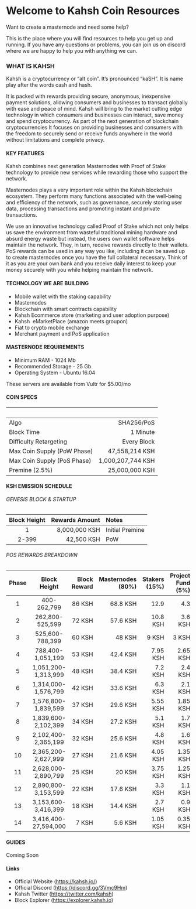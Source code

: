 Welcome to Kahsh Coin Resources
==
Want to create a masternode and need some help?
 
This is the place where you will find resources to help you get up and running. If you have any questions or problems, you can join us on discord where we are happy to help you with anything we can.

### WHAT IS KAHSH

Kahsh is a cryptocurrency or “alt coin”. It’s pronounced “kaSH”. It is name play after the words cash and hash.

It is packed with rewards providing secure, anonymous, inexpensive payment solutions, allowing consumers and businesses to transact globally with ease and peace of mind. Kahsh will bring to the market cutting edge technology in which consumers and businesses can interact, save money and spend cryptocurrency. As part of the next generation of blockchain cryptocurrencies It focuses on providing businesses and consumers with the freedom to securely send or receive funds anywhere in the world without limitations and complete privacy.

#### KEY FEATURES

Kahsh combines next generation Masternodes with Proof of Stake technology to provide new services while rewarding those who support the network. 

Masternodes plays a very important role within the Kahsh blockchain ecosystem. They perform many functions associated with the well-being and efficiency of the network, such as governance, securely storing user data, processing transactions and promoting instant and private transactions.

We use an innovative technology called Proof of Stake which not only helps us save the environment from wasteful traditional mining hardware and absurd energy waste but instead, the users own wallet software helps maintain the network. They, in turn, receive rewards directly to their wallets. PoS rewards can be used in any way you like, including it can be saved up to create masternodes once you have the full collateral necessary. Think of it as you are your own bank and you receive daily interest to keep your money securely with you while helping maintain the network.

#### TECHNOLOGY WE ARE BUILDING

* Mobile wallet with the staking capability
* Masternodes 
* Blockchain with smart contracts capability
* Kahsh Ecommerce store (marketing and user adoption purpose)
* Kahsh  eMarketPlace (amazon meets groupon)
* Fiat to crypto mobile exchange
* Merchant payment and PoS application

#### MASTERNODE  REQUIREMENTS

* Minimum RAM - 1024 Mb 
* Recommended Storage - 25 Gb
* Operating System - Ubuntu 16.04 

These servers are available from Vultr for $5.00/mo

#### COIN SPECS

| &nbsp;                      | &nbsp;            |
|-----------------------------|------------------:|
| Algo                        | SHA256/PoS        |
| Block Time                  | 1 Minute          |
| Difficulty Retargeting      | Every Block       |
| Max Coin Supply (PoW Phase) | 47,558,214 KSH    |
| Max Coin Supply (PoS Phase) | 1,000,207,744 KSH |
| Premine (2.5%)              | 25,000,000 KSH    |

#### KSH EMISSION SCHEDULE

###### GENESIS BLOCK & STARTUP

| Block Height | Rewards Amount | Notes           |
|:------------:|---------------:|:----------------|
| 1            | 8,000,000 KSH  | Initial Premine |
| 2-399        | 42,500 KSH     | PoW             |

###### POS REWARDS BREAKDOWN

| Phase | Block Height | Block Reward | Masternodes (80%) | Stakers (15%) | Project Fund (5%) |
|:-----:|:------------:|-------------:|------------------:|--------------:|------------------:|
| 1     | 400-262,799 | 86 KSH | 68.8 KSH | 12.9 | 4.3 |
| 2     | 262,800-525,599 | 72 KSH | 57.6 KSH | 10.8 KSH | 3.6 KSH |
| 3     | 525,600-788,399 | 60 KSH | 48 KSH | 9 KSH | 3 KSH |
| 4     | 788,400-1,051,199 | 53 KSH | 42.4 KSH | 7.95 KSH | 2.65 KSH |
| 5     | 1,051,200-1,313,999 | 48 KSH | 38.4 KSH | 7.2 KSH | 2.4 KSH |
| 6     | 1,314,000-1,576,799 | 42 KSH | 33.6 KSH | 6.3 KSH | 2.1 KSH |
| 7     | 1,576,800-1,839,599 | 37 KSH | 29.6 KSH | 5.55 KSH | 1.85 KSH |
| 8     | 1,839,600-2,102,399 | 34 KSH | 27.2 KSH | 5.1 KSH | 1.7 KSH |
| 9     | 2,102,400-2,365,199 | 32 KSH | 25.6 KSH | 4.8 KSH | 1.6 KSH |
| 10    | 2,365,200-2,627,999 | 27 KSH | 21.6 KSH | 4.05 KSH | 1.35 KSH |
| 11    | 2,628,000-2,890,799 | 25 KSH | 20 KSH | 3.75 KSH | 1.25 KSH |
| 12    | 2,890,800-3,153,599 | 22 KSH | 17.6 KSH | 3.3 KSH | 1.1 KSH |
| 13    | 3,153,600-3,416,399 | 18 KSH | 14.4 KSH | 2.7 KSH | 0.9 KSH |
| 14    | 3,416,400-27,594,000 | 7 KSH | 5.6 KSH | 1.05 KSH | 0.35 KSH |

#### GUIDES

Coming Soon

#### Links
* Official Website (https://kahsh.io/)
* Official Discord (https://discord.gg/3Vmc9Hm)
* Kahsh Twitter (https://twitter.com/kahsh)
* Block Explorer (https://explorer.kahsh.io)

